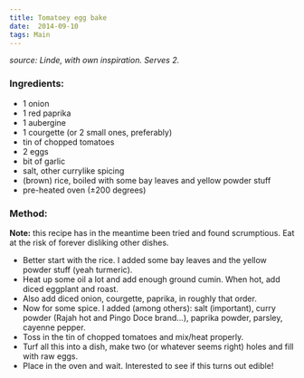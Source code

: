 ```yaml
---
title: Tomatoey egg bake
date:  2014-09-10
tags: Main
---
```


*source: Linde, with own inspiration. Serves 2.*

### Ingredients:

-   1 onion
-   1 red paprika
-   1 aubergine
-   1 courgette (or 2 small ones, preferably)
-   tin of chopped tomatoes
-   2 eggs
-   bit of garlic
-   salt, other currylike spicing
-   (brown) rice, boiled with some bay leaves and yellow powder stuff
-   pre-heated oven (±200 degrees)

### Method:

**Note:** this recipe has in the meantime been tried and found
scrumptious. Eat at the risk of forever disliking other dishes.

-   Better start with the rice. I added some bay leaves and the yellow
    powder stuff (yeah turmeric).
-   Heat up some oil a lot and add enough ground cumin. When hot, add
    diced eggplant and roast.
-   Also add diced onion, courgette, paprika, in roughly that order.
-   Now for some spice. I added (among others): salt (important), curry
    powder (Rajah hot and Pingo Doce brand...), paprika powder, parsley,
    cayenne pepper.
-   Toss in the tin of chopped tomatoes and mix/heat properly.
-   Turf all this into a dish, make two (or whatever seems right) holes
    and fill with raw eggs.
-   Place in the oven and wait. Interested to see if this turns out
    edible!

